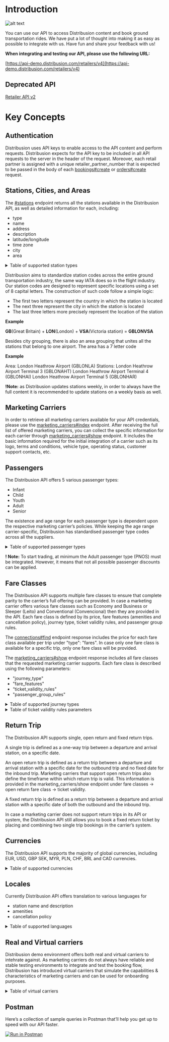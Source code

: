 # Introduction

![alt text](/images/bus-picture.png)

You can use our API to access Distribusion content and book ground transportation rides. We have put a lot of thought into making it as easy as possible to integrate with us. Have fun and share your feedback with us!

**When integrating and testing our API, please use the following URL:**

[https://api-demo.distribusion.com/retailers/v4](https://api-demo.distribusion.com/retailers/v4)

## Deprecated API

[Retailer API v2](https://api-demo.distribusion.com/reseller/v2/docs)

# Key Concepts

## Authentication

Distribusion uses API keys to enable access to the API content and perform requests. Distribusion expects for the API key to be included in all API requests to the server in the header of the request. Moreover, each retail partner is assigned with a unique retailer_partner_number that is expected to be passed in the body of each [bookings#create](https://docs.distribusion.com/#create) or [orders#create](https://docs.distribusion.com/#create-orders) request.


## Stations, Cities, and Areas

The [#stations](https://docs.distribusion.com/#stations7) endpoint returns all the stations available in the Distribusion API, as well as detailed information for each, including: 
- type
- name
- address
- description
- latitude/longitude
- time zone
- city
- area

<details>
  <summary>Table of supported station types</summary>
  
<table>
  <tr>
    <th>Station type name</th>
    <th>Distribusion station type code</th>
  </tr>
  <tr>
    <td>Bus station</td>
    <td>bus_station</td>
  </tr>
  <tr>
    <td>Train station</td>
    <td>train_station</td>
  </tr>
  <tr>
    <td>Ferry station</td>
    <td>ferry_station</td>
  </tr>
  <tr>
    <td>Tram station</td>
    <td>tram_station</td>
  </tr>
</table>
  
</details>

Distribusion aims to standardize station codes across the entire ground transportation industry, the same way IATA does so in the flight industry. Our station codes are designed to represent specific locations using a set of 8 capital letters. The construction of such code follow a simple logic:

- The first two letters represent the country in which the station is located
- The next three represent the city in which the station is located
- The last three letters more precisely represent the location of the station

**Example**

**GB**(Great Britain) + **LON**(London) + **VSA**(Victoria station) = **GBLONVSA**

Besides city grouping, there is also an area grouping that unites all the stations that belong to one airport. The area has a 7 letter code

**Example**

Area: London Heathrow Airport (GBLONLA)
Stations: 
London Heathrow Airport Terminal 3 (GBLONAHT)
London Heathrow Airport Terminal 4 (GBLONHAI)
London Heathrow Airport Terminal 5 (GBLONHAR)

**!Note:** as Distribusion updates stations weekly, in order to always have the full content it is recommended to update stations on a weekly basis as well.

## Marketing Carriers

In order to retrieve all marketing carriers available for your API credentials, please use the [marketing_carriers#index](https://docs.distribusion.com/#index33) endpoint. After receiving the full list of offered marketing carriers, you can collect the specific information for each carrier through [marketing_carriers#show](https://docs.distribusion.com/#show34) endpoint. It includes the basic information required for the initial integration of a carrier such as its logo, terms and conditions, vehicle type, operating status, customer support contacts, etc.

## Passengers

The Distribusion API offers 5 various passenger types: 
- Infant
- Child
- Youth
- Adult
- Senior

The existence and age range for each passenger type is dependent upon the respective marketing carrier’s policies. While keeping the age range carrier-specific, Distribusion has standardised passenger type codes across all the suppliers.

<details>
  <summary>Table of supported passenger types</summary>
  
<table>
   <thead>
      <tr>
         <th>Passenger type name</th>
         <th>Distribusion passenger type code</th>
      </tr>
   </thead>
   <tbody>
      <tr>
         <td>Infant</td>
         <td>PINT</td>
      </tr>
      <tr>
         <td>Child</td>
         <td>PCIL</td>
      </tr>
      <tr>
         <td>Youth</td>
         <td>PYPO</td>
      </tr>
      <tr>
         <td>Adult</td>
         <td>PNOS</td>
      </tr>
      <tr>
         <td>Senior</td>
         <td>PSOE</td>
      </tr>
   </tbody>
</table>
</details>

**! Note:** To start trading, at minimum the Adult passenger type (PNOS) must be integrated. However, it means that not all possible passenger discounts can be applied.

## Fare Classes

The Distribusion API supports multiple fare classes to ensure that complete parity to the carrier’s full offering can be provided. In case a marketing carrier offers various fare classes such as Economy and Business or Sleeper (Leito) and Conventional (Convencional) then they are provided in the API. Each fare class is defined by its price, fare features (amenities and cancellation policy), journey type, ticket validity rules, and passenger group rules.

The [connections#find](https://docs.distribusion.com/#find) endpoint response includes the price for each fare class available per trip under "type": "fares". In case only one fare class is available for a specific trip, only one fare class will be provided.

The [marketing_carriers#show](https://docs.distribusion.com/#show34) endpoint response includes all fare classes that the requested marketing carrier supports. Each fare class is described using the following parameters: 

- "journey_type"
- "fare_features"
- “ticket_validity_rules"
- "passenger_group_rules"

<details>
  <summary>Table of supported journey types</summary>
  
<table>
   <thead>
      <tr>
         <th>Journey type name</th>
         <th>Distribusion journey type code</th>
         <th>Description</th>
      </tr>
   </thead>
   <tbody>
      <tr>
         <td>Single</td>
         <td>single</td>
         <td>Travel is supported only one way</td>
      </tr>
      <tr>
         <td>Open return</td>
         <td>open_return</td>
         <td>Travel is supported both ways with inbound trip having an open date</td>
      </tr>
      <tr>
         <td>Fixed return</td>
         <td>fixed_return</td>
         <td>Travel is supported both ways with inbound trip having an exact travel date</td>
      </tr>
   </tbody>
</table>
</details>

<details>
  <summary>Table of ticket validity rules parameters</summary>
  
<table>
   <thead>
      <tr>
         <th>Ticket validity parameter</th>
         <th>Possible values</th>
         <th>Description</th>
      </tr>
   </thead>
   <tbody>
      <tr>
         <td>Type</td>
         <td>outbound; inbound</td>
         <td>The rule for outbound or outbound trip</td>
      </tr>
      <tr>
         <td>Use type</td>
         <td>once; multiple</td>
         <td>Ticket can be used for a single or the multiple trips</td>
      </tr>
      <tr>
         <td>Reference time</td>
         <td>departure_time; beginning of departure day; purchase_time; beginning_of_purchase_day; outbound_voucher_redemption; inbound_voucher_redemption</td>
         <td>Defined time from which ticket validity starts</td>
      </tr>
      <tr>
         <td>Offset</td>
         <td>minutes; hours; days; months</td>
         <td>Buffer between reference time and start of validity period</td>
      </tr>
      <tr>
         <td>Duration</td>
         <td>minutes; hours; days; months</td>
         <td>Time window of ticket validity</td>
      </tr>
   </tbody>
</table>
</details>

## Return Trip

The Distribusion API supports single, open return and fixed return trips.

A single trip is defined as a one-way trip between a departure and arrival station, on a specific date.

An open return trip is defined as a return trip between a departure and arrival station with a specific date for the outbound trip and no fixed date for the inbound trip. Marketing carriers that support open return trips also define the timeframe within which return trip is valid. This information is provided in the marketing_carriers/show endpoint under fare classes -> open return fare class -> ticket validity.

A fixed return trip is defined as a return trip between a departure and arrival station with a specific date of both the outbound and the inbound trip. 

In case a marketing carrier does not support return trips in its API or system, the Distribusion API still allows you to book a fixed return ticket by placing and combining two single trip bookings in the carrier’s system.

## Currencies

The Distribusion API supports the majority of global currencies, including EUR, USD, GBP SEK, MYR, PLN, CHF, BRL and CAD currencies.

<details>
  <summary>Table of supported currencies</summary>
  
<table>
   <thead>
      <tr>
         <th>Distribusion currency code</th>
         <th>Currency name</th>
      </tr>
   </thead>
   <tbody>
      <tr>
         <td>AED</td>
         <td>United Arab Emirates Dirham</td>
      </tr>
      <tr>
         <td>AFN</td>
         <td>Afghan Afghani</td>
      </tr>
      <tr>
         <td>ALL</td>
         <td>Albanian Lek</td>
      </tr>
      <tr>
         <td>AMD</td>
         <td>Armenian Dram</td>
      </tr>
      <tr>
         <td>ANG</td>
         <td>Netherlands Antillean Guilder</td>
      </tr>
      <tr>
         <td>AOA</td>
         <td>Angolan Kwanza</td>
      </tr>
      <tr>
         <td>ARS</td>
         <td>Argentine Peso</td>
      </tr>
      <tr>
         <td>AUD</td>
         <td>Australian Dollar</td>
      </tr>
      <tr>
         <td>AWG</td>
         <td>Aruban Florin</td>
      </tr>
      <tr>
         <td>AZN</td>
         <td>Azerbaijani Manat</td>
      </tr>
      <tr>
         <td>BAM</td>
         <td>Bosnia-Herzegovina Convertible Mark</td>
      </tr>
      <tr>
         <td>BBD</td>
         <td>Barbadian Dollar</td>
      </tr>
      <tr>
         <td>BDT</td>
         <td>Bangladeshi Taka</td>
      </tr>
      <tr>
         <td>BGN</td>
         <td>Bulgarian Lev</td>
      </tr>
      <tr>
         <td>BHD</td>
         <td>Bahraini Dinar</td>
      </tr>
      <tr>
         <td>BIF</td>
         <td>Burundian Franc</td>
      </tr>
      <tr>
         <td>BMD</td>
         <td>Bermudan Dollar</td>
      </tr>
      <tr>
         <td>BND</td>
         <td>Brunei Dollar</td>
      </tr>
      <tr>
         <td>BOB</td>
         <td>Bolivian Boliviano</td>
      </tr>
      <tr>
         <td>BRL</td>
         <td>Brazilian Real</td>
      </tr>
      <tr>
         <td>BSD</td>
         <td>Bahamian Dollar</td>
      </tr>
      <tr>
         <td>BTC</td>
         <td>Bitcoin</td>
      </tr>
      <tr>
         <td>BTN</td>
         <td>Bhutanese Ngultrum</td>
      </tr>
      <tr>
         <td>BWP</td>
         <td>Botswanan Pula</td>
      </tr>
      <tr>
         <td>BYN</td>
         <td>Belarusian Ruble</td>
      </tr>
      <tr>
         <td>BYR</td>
         <td>Belarusian Ruble</td>
      </tr>
      <tr>
         <td>BZD</td>
         <td>Belize Dollar</td>
      </tr>
      <tr>
         <td>CAD</td>
         <td>Canadian Dollar</td>
      </tr>
      <tr>
         <td>CDF</td>
         <td>Congolese Franc</td>
      </tr>
      <tr>
         <td>CHF</td>
         <td>Swiss Franc</td>
      </tr>
      <tr>
         <td>CLF</td>
         <td>Chilean Unit of Account (UF)</td>
      </tr>
      <tr>
         <td>CLP</td>
         <td>Chilean Peso</td>
      </tr>
      <tr>
         <td>CNY</td>
         <td>Chinese Yuan</td>
      </tr>
      <tr>
         <td>COP</td>
         <td>Colombian Peso</td>
      </tr>
      <tr>
         <td>CRC</td>
         <td>Costa Rican Colón</td>
      </tr>
      <tr>
         <td>CUC</td>
         <td>Cuban Convertible Peso</td>
      </tr>
      <tr>
         <td>CUP</td>
         <td>Cuban Peso</td>
      </tr>
      <tr>
         <td>CVE</td>
         <td>Cape Verdean Escudo</td>
      </tr>
      <tr>
         <td>CZK</td>
         <td>Czech Republic Koruna</td>
      </tr>
      <tr>
         <td>DJF</td>
         <td>Djiboutian Franc</td>
      </tr>
      <tr>
         <td>DKK</td>
         <td>Danish Krone</td>
      </tr>
      <tr>
         <td>DOP</td>
         <td>Dominican Peso</td>
      </tr>
      <tr>
         <td>DZD</td>
         <td>Algerian Dinar</td>
      </tr>
      <tr>
         <td>EEK</td>
         <td>Estonian Kroon</td>
      </tr>
      <tr>
         <td>EGP</td>
         <td>Egyptian Pound</td>
      </tr>
      <tr>
         <td>ERN</td>
         <td>Eritrean Nakfa</td>
      </tr>
      <tr>
         <td>ETB</td>
         <td>Ethiopian Birr</td>
      </tr>
      <tr>
         <td>EUR</td>
         <td>Euro</td>
      </tr>
      <tr>
         <td>FJD</td>
         <td>Fijian Dollar</td>
      </tr>
      <tr>
         <td>FKP</td>
         <td>Falkland Islands Pound</td>
      </tr>
      <tr>
         <td>GBP</td>
         <td>British Pound Sterling</td>
      </tr>
      <tr>
         <td>GEL</td>
         <td>Georgian Lari</td>
      </tr>
      <tr>
         <td>GGP</td>
         <td>Guernsey Pound</td>
      </tr>
      <tr>
         <td>GHS</td>
         <td>Ghanaian Cedi</td>
      </tr>
      <tr>
         <td>GIP</td>
         <td>Gibraltar Pound</td>
      </tr>
      <tr>
         <td>GMD</td>
         <td>Gambian Dalasi</td>
      </tr>
      <tr>
         <td>GNF</td>
         <td>Guinean Franc</td>
      </tr>
      <tr>
         <td>GTQ</td>
         <td>Guatemalan Quetzal</td>
      </tr>
      <tr>
         <td>GYD</td>
         <td>Guyanaese Dollar</td>
      </tr>
      <tr>
         <td>HKD</td>
         <td>Hong Kong Dollar</td>
      </tr>
      <tr>
         <td>HNL</td>
         <td>Honduran Lempira</td>
      </tr>
      <tr>
         <td>HRK</td>
         <td>Croatian Kuna</td>
      </tr>
      <tr>
         <td>HTG</td>
         <td>Haitian Gourde</td>
      </tr>
      <tr>
         <td>HUF</td>
         <td>Hungarian Forint</td>
      </tr>
      <tr>
         <td>IDR</td>
         <td>Indonesian Rupiah</td>
      </tr>
      <tr>
         <td>ILS</td>
         <td>Israeli New Sheqel</td>
      </tr>
      <tr>
         <td>IMP</td>
         <td>Manx pound</td>
      </tr>
      <tr>
         <td>INR</td>
         <td>Indian Rupee</td>
      </tr>
      <tr>
         <td>IQD</td>
         <td>Iraqi Dinar</td>
      </tr>
      <tr>
         <td>IRR</td>
         <td>Iranian Rial</td>
      </tr>
      <tr>
         <td>ISK</td>
         <td>Icelandic Króna</td>
      </tr>
      <tr>
         <td>JEP</td>
         <td>Jersey Pound</td>
      </tr>
      <tr>
         <td>JMD</td>
         <td>Jamaican Dollar</td>
      </tr>
      <tr>
         <td>JOD</td>
         <td>Jordanian Dinar</td>
      </tr>
      <tr>
         <td>JPY</td>
         <td>Japanese Yen</td>
      </tr>
      <tr>
         <td>KES</td>
         <td>Kenyan Shilling</td>
      </tr>
      <tr>
         <td>KGS</td>
         <td>Kyrgystani Som</td>
      </tr>
      <tr>
         <td>KHR</td>
         <td>Cambodian Riel</td>
      </tr>
      <tr>
         <td>KMF</td>
         <td>Comorian Franc</td>
      </tr>
      <tr>
         <td>KPW</td>
         <td>North Korean Won</td>
      </tr>
      <tr>
         <td>KRW</td>
         <td>South Korean Won</td>
      </tr>
      <tr>
         <td>KWD</td>
         <td>Kuwaiti Dinar</td>
      </tr>
      <tr>
         <td>KYD</td>
         <td>Cayman Islands Dollar</td>
      </tr>
      <tr>
         <td>KZT</td>
         <td>Kazakhstani Tenge</td>
      </tr>
      <tr>
         <td>LAK</td>
         <td>Laotian Kip</td>
      </tr>
      <tr>
         <td>LBP</td>
         <td>Lebanese Pound</td>
      </tr>
      <tr>
         <td>LKR</td>
         <td>Sri Lankan Rupee</td>
      </tr>
      <tr>
         <td>LRD</td>
         <td>Liberian Dollar</td>
      </tr>
      <tr>
         <td>LSL</td>
         <td>Lesotho Loti</td>
      </tr>
      <tr>
         <td>LTL</td>
         <td>Lithuanian Litas</td>
      </tr>
      <tr>
         <td>LVL</td>
         <td>Latvian Lats</td>
      </tr>
      <tr>
         <td>LYD</td>
         <td>Libyan Dinar</td>
      </tr>
      <tr>
         <td>MAD</td>
         <td>Moroccan Dirham</td>
      </tr>
      <tr>
         <td>MDL</td>
         <td>Moldovan Leu</td>
      </tr>
      <tr>
         <td>MGA</td>
         <td>Malagasy Ariary</td>
      </tr>
      <tr>
         <td>MKD</td>
         <td>Macedonian Denar</td>
      </tr>
      <tr>
         <td>MMK</td>
         <td>Myanma Kyat</td>
      </tr>
      <tr>
         <td>MNT</td>
         <td>Mongolian Tugrik</td>
      </tr>
      <tr>
         <td>MOP</td>
         <td>Macanese Pataca</td>
      </tr>
      <tr>
         <td>MRO</td>
         <td>Mauritanian Ouguiya</td>
      </tr>
      <tr>
         <td>MUR</td>
         <td>Mauritian Rupee</td>
      </tr>
      <tr>
         <td>MVR</td>
         <td>Maldivian Rufiyaa</td>
      </tr>
      <tr>
         <td>MWK</td>
         <td>Malawian Kwacha</td>
      </tr>
      <tr>
         <td>MXN</td>
         <td>Mexican Peso</td>
      </tr>
      <tr>
         <td>MYR</td>
         <td>Malaysian Ringgit</td>
      </tr>
      <tr>
         <td>MZN</td>
         <td>Mozambican Metical</td>
      </tr>
      <tr>
         <td>NAD</td>
         <td>Namibian Dollar</td>
      </tr>
      <tr>
         <td>NGN</td>
         <td>Nigerian Naira</td>
      </tr>
      <tr>
         <td>NIO</td>
         <td>Nicaraguan Córdoba</td>
      </tr>
      <tr>
         <td>NOK</td>
         <td>Norwegian Krone</td>
      </tr>
      <tr>
         <td>NPR</td>
         <td>Nepalese Rupee</td>
      </tr>
      <tr>
         <td>NZD</td>
         <td>New Zealand Dollar</td>
      </tr>
      <tr>
         <td>OMR</td>
         <td>Omani Rial</td>
      </tr>
      <tr>
         <td>PAB</td>
         <td>Panamanian Balboa</td>
      </tr>
      <tr>
         <td>PEN</td>
         <td>Peruvian Nuevo Sol</td>
      </tr>
      <tr>
         <td>PGK</td>
         <td>Papua New Guinean Kina</td>
      </tr>
      <tr>
         <td>PHP</td>
         <td>Philippine Peso</td>
      </tr>
      <tr>
         <td>PKR</td>
         <td>Pakistani Rupee</td>
      </tr>
      <tr>
         <td>PLN</td>
         <td>Polish Zloty</td>
      </tr>
      <tr>
         <td>PYG</td>
         <td>Paraguayan Guarani</td>
      </tr>
      <tr>
         <td>QAR</td>
         <td>Qatari Rial</td>
      </tr>
      <tr>
         <td>RON</td>
         <td>Romanian Leu</td>
      </tr>
      <tr>
         <td>RSD</td>
         <td>Serbian Dinar</td>
      </tr>
      <tr>
         <td>RUB</td>
         <td>Russian Ruble</td>
      </tr>
      <tr>
         <td>RWF</td>
         <td>Rwandan Franc</td>
      </tr>
      <tr>
         <td>SAR</td>
         <td>Saudi Riyal</td>
      </tr>
      <tr>
         <td>SBD</td>
         <td>Solomon Islands Dollar</td>
      </tr>
      <tr>
         <td>SCR</td>
         <td>Seychellois Rupee</td>
      </tr>
      <tr>
         <td>SDG</td>
         <td>Sudanese Pound</td>
      </tr>
      <tr>
         <td>SEK</td>
         <td>Swedish Krona</td>
      </tr>
      <tr>
         <td>SGD</td>
         <td>Singapore Dollar</td>
      </tr>
      <tr>
         <td>SHP</td>
         <td>Saint Helena Pound</td>
      </tr>
      <tr>
         <td>SLL</td>
         <td>Sierra Leonean Leone</td>
      </tr>
      <tr>
         <td>SOS</td>
         <td>Somali Shilling</td>
      </tr>
      <tr>
         <td>SRD</td>
         <td>Surinamese Dollar</td>
      </tr>
      <tr>
         <td>STD</td>
         <td>São Tomé and Príncipe Dobra</td>
      </tr>
      <tr>
         <td>SVC</td>
         <td>Salvadoran Colón</td>
      </tr>
      <tr>
         <td>SYP</td>
         <td>Syrian Pound</td>
      </tr>
      <tr>
         <td>SZL</td>
         <td>Swazi Lilangeni</td>
      </tr>
      <tr>
         <td>THB</td>
         <td>Thai Baht</td>
      </tr>
      <tr>
         <td>TJS</td>
         <td>Tajikistani Somoni</td>
      </tr>
      <tr>
         <td>TMT</td>
         <td>Turkmenistani Manat</td>
      </tr>
      <tr>
         <td>TND</td>
         <td>Tunisian Dinar</td>
      </tr>
      <tr>
         <td>TOP</td>
         <td>Tongan Paʻanga</td>
      </tr>
      <tr>
         <td>TRY</td>
         <td>Turkish Lira</td>
      </tr>
      <tr>
         <td>TTD</td>
         <td>Trinidad and Tobago Dollar</td>
      </tr>
      <tr>
         <td>TWD</td>
         <td>New Taiwan Dollar</td>
      </tr>
      <tr>
         <td>TZS</td>
         <td>Tanzanian Shilling</td>
      </tr>
      <tr>
         <td>UAH</td>
         <td>Ukrainian Hryvnia</td>
      </tr>
      <tr>
         <td>UGX</td>
         <td>Ugandan Shilling</td>
      </tr>
      <tr>
         <td>USD</td>
         <td>United States Dollar</td>
      </tr>
      <tr>
         <td>UYU</td>
         <td>Uruguayan Peso</td>
      </tr>
      <tr>
         <td>UZS</td>
         <td>Uzbekistan Som</td>
      </tr>
      <tr>
         <td>VEF</td>
         <td>Venezuelan Bolívar Fuerte</td>
      </tr>
      <tr>
         <td>VND</td>
         <td>Vietnamese Dong</td>
      </tr>
      <tr>
         <td>VUV</td>
         <td>Vanuatu Vatu</td>
      </tr>
      <tr>
         <td>WST</td>
         <td>Samoan Tala</td>
      </tr>
      <tr>
         <td>XAF</td>
         <td>CFA Franc BEAC</td>
      </tr>
      <tr>
         <td>XAG</td>
         <td>Silver (troy ounce)</td>
      </tr>
      <tr>
         <td>XAU</td>
         <td>Gold (troy ounce)</td>
      </tr>
      <tr>
         <td>XCD</td>
         <td>East Caribbean Dollar</td>
      </tr>
      <tr>
         <td>XDR</td>
         <td>Special Drawing Rights</td>
      </tr>
      <tr>
         <td>XOF</td>
         <td>CFA Franc BCEAO</td>
      </tr>
      <tr>
         <td>XPF</td>
         <td>CFP Franc</td>
      </tr>
      <tr>
         <td>YER</td>
         <td>Yemeni Rial</td>
      </tr>
      <tr>
         <td>ZAR</td>
         <td>South African Rand</td>
      </tr>
      <tr>
         <td>ZMK</td>
         <td>Zambian Kwacha (pre-2013)</td>
      </tr>
      <tr>
         <td>ZMW</td>
         <td>Zambian Kwacha</td>
      </tr>
      <tr>
         <td>ZWL</td>
         <td>Zimbabwean Dollar</td>
      </tr>
   </tbody>
</table>
</details>

## Locales

Currently Distribusion API offers translation to various languages for 

- station name and description
- amenities
- cancellation policy

<details>
  <summary>Table of supported languages</summary>
  
<table>
   <thead>
      <tr>
         <th>Distribusion locale code</th>
         <th>Locale name</th>
      </tr>
   </thead>
   <tbody>
      <tr>
         <td>de</td>
         <td>German</td>
      </tr>
      <tr>
         <td>en</td>
         <td>English</td>
      </tr>
      <tr>
         <td>bg</td>
         <td>Bulgarian</td>
      </tr>
      <tr>
         <td>cs</td>
         <td>Czech</td>
      </tr>
      <tr>
         <td>da</td>
         <td>Danish</td>
      </tr>
      <tr>
         <td>es</td>
         <td>Spanish</td>
      </tr>
      <tr>
         <td>fr</td>
         <td>French</td>
      </tr>
      <tr>
         <td>hr</td>
         <td>Croatian</td>
      </tr>
      <tr>
         <td>it</td>
         <td>Italian</td>
      </tr>
      <tr>
         <td>nl</td>
         <td>Dutch</td>
      </tr>
      <tr>
         <td>pl</td>
         <td>Polish</td>
      </tr>
      <tr>
         <td>pt</td>
         <td>Portuguese</td>
      </tr>
      <tr>
         <td>ru</td>
         <td>Russian</td>
      </tr>
      <tr>
         <td>sv</td>
         <td>Swedish</td>
      </tr>
      <tr>
         <td>tr</td>
         <td>Turkish</td>
      </tr>
      <tr>
         <td>zh</td>
         <td>Chinese</td>
      </tr>
   </tbody>
</table>
</details>

## Real and Virtual carriers

Distribusion demo environment offers both real and virtual carriers to intehrate against. As marketing carriers do not always have reliable and stable testing environments to integrate and test the booking flow, Distribusion has introduced virtual carriers that simulate the capabilities & characteristics of marketing carriers and can be used for onboarding purposes.

<details>
  <summary>Table of virtual carriers</summary>
  
<table>
   <thead>
      <tr>
         <th>Carrier code</th>
         <th>Carrier name</th>
         <th>Departure station</th>
         <th>Arrival Station</th>
      </tr>
   </thead>
   <tbody>
      <tr>
         <td>VICA</td>
         <td>Virtual Carrier European intercity bus</td>
         <td>DEBERCBS</td>
         <td>FRPARPGB</td>
      </tr>
      <tr>
         <td>VCBA</td>
         <td>Virtual Carrier Brazilian intercity bus</td>
         <td>BRSAOSPB</td>
         <td>BRLZSRDJ</td>
      </tr>
      <tr>
         <td>VCAI</td>
         <td>Virtual Carrier Airport shuttle</td>
         <td>GBLONLTH</td>
         <td>GBLONLHB</td>
      </tr>
      <tr>
         <td>VCFE</td>
         <td>Virtual Carrier Ferry</td>
         <td>GBCAICHA</td>
         <td>GBPMEPHA</td>
      </tr>
   </tbody>
</table>
</details>

## Postman

Here’s a collection of sample queries in Postman that’ll help you get up to speed with our API faster.

[![Run in Postman](https://run.pstmn.io/button.svg)](https://app.getpostman.com/run-collection/4b85e2eca75d5ec340dc)
